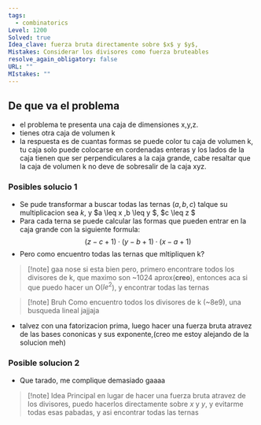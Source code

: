 ```yaml
---
tags:
  - combinatorics
Level: 1200
Solved: true
Idea_clave: fuerza bruta directamente sobre $x$ y $y$,
Mistakes: Considerar los divisores como fuerza bruteables
resolve_again_obligatory: false
URL: ""
MIstakes: ""
---
```


## De que va el problema

- el problema te presenta una caja de dimensiones x,y,z.
- tienes otra caja de volumen k
- la respuesta es de cuantas formas se puede color tu caja de volumen k, tu caja solo puede colocarse en cordenadas enteras y los lados de la caja tienen que ser perpendiculares a la caja grande, cabe resaltar que la caja de volumen k no deve de sobresalir de la caja xyz.


### Posibles solucio 1

-  Se pude transformar a buscar todas las ternas $(a,b,c)$ talque su multiplicacion sea $k$, y $a \leq x $,$b \leq y $, $c \leq z $ 
- Para cada terna se puede calcular las formas que pueden entrar en la caja grande con la siguiente formula:
$$ (z-c+1)\cdot(y-b+1)\cdot(x-a+1)$$
- Pero como encuentro todas las ternas que mltipliquen k?

>[!note] gaa
> nose si esta bien pero, primero encontrare todos los divisores de k, que maximo son ~1024 aprox(**creo**), entonces aca si que puedo hacer un O($le^2$), y encontrar todas las ternas

>[!note] Bruh
> Como encuentro todos los divisores de k (~8e9), una busqueda lineal jajjaja

- talvez con una fatorizacion prima, luego hacer una fuerza bruta atravez de las bases cononicas y sus exponente,(creo me estoy alejando de la solucion meh)

### Posible solucion 2

- Que tarado, me complique demasiado gaaaa

>[!note] Idea Principal
> en lugar de hacer una fuerza bruta atravez de los divisores, puedo hacerlos directamente sobre $x$ y $y$, y evitarme todas esas pabadas, y asi encontrar todas las ternas




